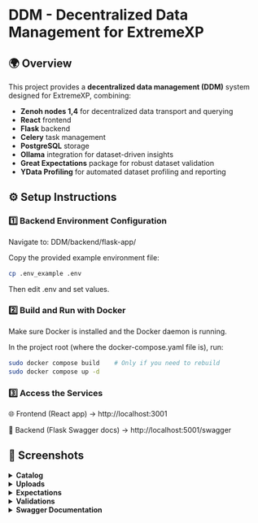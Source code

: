 # DDM - Decentralized Data Management for ExtremeXP


## 🌍 Overview

This project provides a **decentralized data management (DDM)** system designed for ExtremeXP, combining:

- **Zenoh nodes 1,4** for decentralized data transport and querying
- **React** frontend  
- **Flask** backend  
- **Celery** task management  
- **PostgreSQL** storage  
- **Ollama** integration for dataset-driven insights  
- **Great Expectations** package for robust dataset validation
- **YData Profiling** for automated dataset profiling and reporting

## ⚙️ Setup Instructions

### 1️⃣ Backend Environment Configuration

Navigate to: DDM/backend/flask-app/

Copy the provided example environment file:

```bash
cp .env_example .env
```

Then edit .env and set values.

### 2️⃣ Build and Run with Docker

Make sure Docker is installed and the Docker daemon is running.

In the project root (where the docker-compose.yaml file is), run:

```bash
sudo docker compose build    # Only if you need to rebuild
sudo docker compose up -d
```

### 3️⃣ Access the Services

🌐 Frontend (React app) → http://localhost:3001

🔧 Backend (Flask Swagger docs) → http://localhost:5001/swagger


## 📸 Screenshots

<details>
<summary><strong>Catalog</strong></summary>

![Catalog Filter](demo_screenshots/catalog_filter.png)  
![Uploader Metadata](demo_screenshots/catalog_uploader_metadata.png)  
![Validate](demo_screenshots/catalog_validate.png)  
![Validation Results](demo_screenshots/catalog_validation_results.png)  
![View File Metadata](demo_screenshots/catalog_view_file_metadata.png)

</details>

<details>
<summary><strong>Uploads</strong></summary>

![Uploaded Files](demo_screenshots/uploaded_files.png)  
![Uploaded Files Metadata](demo_screenshots/uploaded_files_metadata.png)  
![Upload Chunks](demo_screenshots/upload_chunks.png)  
![Upload Chunks Merged](demo_screenshots/upload_chunks_merged.png)  
![Upload Files](demo_screenshots/upload_files.png)  
![Upload Files Metadata](demo_screenshots/upload_files_metadata.png)  
![Upload Links](demo_screenshots/upload_links.png)

</details>

<details>
<summary><strong>Expectations</strong></summary>

![Expectation Suites](demo_screenshots/expectation_suites.png)  
![Expectation Suites View](demo_screenshots/expectation_suites_view.png)  
![Set Expectations 1](demo_screenshots/set_expectations_1.png)  
![Set Expectations 2](demo_screenshots/set_expectations_2.png)  
![Set Expectations 3a](demo_screenshots/set_expectations_3a.png)  
![Set Expectations 3b](demo_screenshots/set_expectations_3b.png)  
![Set Expectations 4](demo_screenshots/set_expectations_4.png)

</details>

<details>
<summary><strong>Validations</strong></summary>

![Validation Results](demo_screenshots/validation_results.png)  
![Validation Results View](demo_screenshots/validation_results_view.png)

</details>

<details>
<summary><strong>Swagger Documentation</strong></summary>

![Swagger Docs](demo_screenshots/z_swagger_z.png)
![Swagger Docs+](demo_screenshots/z_swagger_zz.png)


</details>

